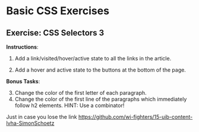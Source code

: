 # Basic CSS Exercises

## Exercise: CSS Selectors 3

**Instructions**:

1. Add a link/visited/hover/active state to all the links in the article.

2. Add a hover and active state to the buttons at the bottom of the page.

**Bonus Tasks**:

3. Change the color of the first letter of each paragraph.
4. Change the color of the first line of the paragraphs which immediately follow h2 elements. HINT: Use a combinator!

Just in case you lose the link https://github.com/wi-fighters/15-uib-content-lvha-SimonSchoetz
